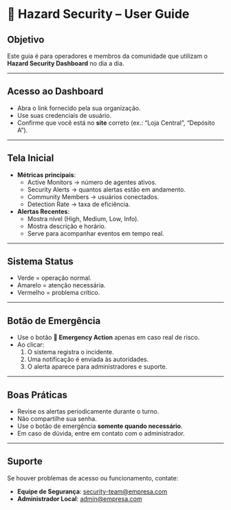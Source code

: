# 👤 Hazard Security – User Guide

## Objetivo
Este guia é para operadores e membros da comunidade que utilizam o **Hazard Security Dashboard** no dia a dia.

---

## Acesso ao Dashboard
- Abra o link fornecido pela sua organização.
- Use suas credenciais de usuário.
- Confirme que você está no **site** correto (ex.: “Loja Central”, “Depósito A”).

---

## Tela Inicial
- **Métricas principais**:
  - Active Monitors → número de agentes ativos.
  - Security Alerts → quantos alertas estão em andamento.
  - Community Members → usuários conectados.
  - Detection Rate → taxa de eficiência.
- **Alertas Recentes**:
  - Mostra nível (High, Medium, Low, Info).
  - Mostra descrição e horário.
  - Serve para acompanhar eventos em tempo real.

---

## Sistema Status
- Verde = operação normal.
- Amarelo = atenção necessária.
- Vermelho = problema crítico.

---

## Botão de Emergência
- Use o botão **🚨 Emergency Action** apenas em caso real de risco.
- Ao clicar:
  1. O sistema registra o incidente.
  2. Uma notificação é enviada às autoridades.
  3. O alerta aparece para administradores e suporte.

---

## Boas Práticas
- Revise os alertas periodicamente durante o turno.
- Não compartilhe sua senha.
- Use o botão de emergência **somente quando necessário**.
- Em caso de dúvida, entre em contato com o administrador.

---

## Suporte
Se houver problemas de acesso ou funcionamento, contate:
- **Equipe de Segurança**: security-team@empresa.com
- **Administrador Local**: admin@empresa.com
